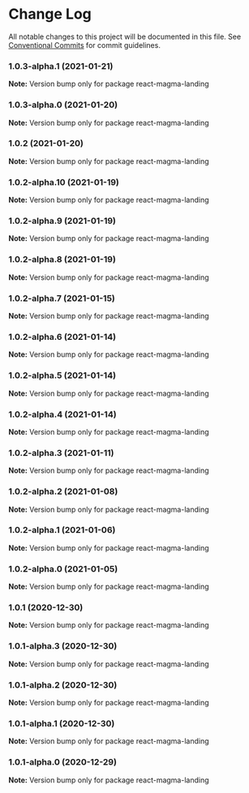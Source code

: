 # Change Log

All notable changes to this project will be documented in this file.
See [Conventional Commits](https://conventionalcommits.org) for commit guidelines.

### 1.0.3-alpha.1 (2021-01-21)

**Note:** Version bump only for package react-magma-landing





### 1.0.3-alpha.0 (2021-01-20)

**Note:** Version bump only for package react-magma-landing





### 1.0.2 (2021-01-20)

**Note:** Version bump only for package react-magma-landing





### 1.0.2-alpha.10 (2021-01-19)

**Note:** Version bump only for package react-magma-landing





### 1.0.2-alpha.9 (2021-01-19)

**Note:** Version bump only for package react-magma-landing





### 1.0.2-alpha.8 (2021-01-19)

**Note:** Version bump only for package react-magma-landing





### 1.0.2-alpha.7 (2021-01-15)

**Note:** Version bump only for package react-magma-landing





### 1.0.2-alpha.6 (2021-01-14)

**Note:** Version bump only for package react-magma-landing





### 1.0.2-alpha.5 (2021-01-14)

**Note:** Version bump only for package react-magma-landing





### 1.0.2-alpha.4 (2021-01-14)

**Note:** Version bump only for package react-magma-landing





### 1.0.2-alpha.3 (2021-01-11)

**Note:** Version bump only for package react-magma-landing





### 1.0.2-alpha.2 (2021-01-08)

**Note:** Version bump only for package react-magma-landing





### 1.0.2-alpha.1 (2021-01-06)

**Note:** Version bump only for package react-magma-landing





### 1.0.2-alpha.0 (2021-01-05)

**Note:** Version bump only for package react-magma-landing





### 1.0.1 (2020-12-30)

**Note:** Version bump only for package react-magma-landing





### 1.0.1-alpha.3 (2020-12-30)

**Note:** Version bump only for package react-magma-landing





### 1.0.1-alpha.2 (2020-12-30)

**Note:** Version bump only for package react-magma-landing





### 1.0.1-alpha.1 (2020-12-30)

**Note:** Version bump only for package react-magma-landing





### 1.0.1-alpha.0 (2020-12-29)

**Note:** Version bump only for package react-magma-landing
